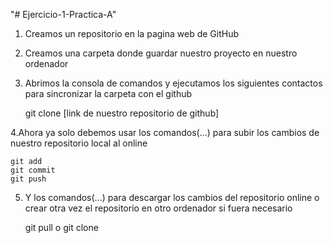 "# Ejercicio-1-Practica-A" 

1. Creamos un repositorio en la pagina web de GitHub

2. Creamos una carpeta donde guardar nuestro proyecto en nuestro ordenador

3. Abrimos la consola de comandos y ejecutamos los siguientes contactos para sincronizar la carpeta con el github

	git clone [link de nuestro repositorio de github]

4.Ahora ya solo debemos usar los comandos(...) para subir los cambios de nuestro repositorio local al online

	git add
	git commit
	git push


5. Y los comandos(...) para descargar los cambios del repositorio online o crear otra vez el repositorio en otro ordenador si fuera necesario

	git pull 
	o
	git clone